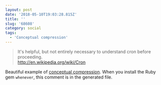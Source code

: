```yaml
---
layout: post
date: '2018-05-10T19:03:28.815Z'
title: ''
slug: '68608'
category: social
tags:
  - 'Conceptual compression'
---
```

> It's helpful, but not entirely necessary to understand cron before proceeding.  
> http://en.wikipedia.org/wiki/Cron

Beautiful example of [conceptual compression](https://m.signalvnoise.com/conceptual-compression-means-beginners-dont-need-to-know-sql-hallelujah-661c1eaed983). When you install the Ruby gem `whenever`, this comment is in the generated file.
